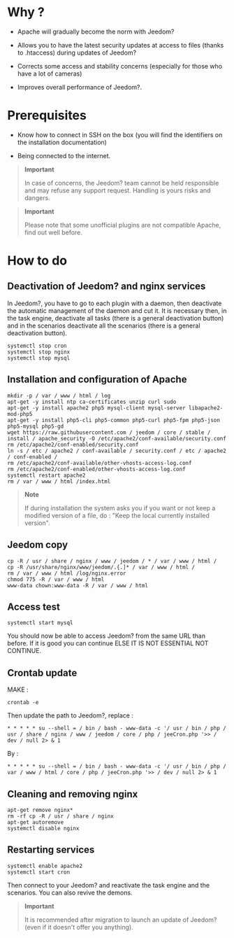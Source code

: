 Why ? 
==========

-   Apache will gradually become the norm with Jeedom?

-   Allows you to have the latest security updates at
    access to files (thanks to .htaccess) during updates of
    Jeedom?

-   Corrects some access and stability concerns (especially for those
    who have a lot of cameras)

-   Improves overall performance of Jeedom?.

Prerequisites 
=========

-   Know how to connect in SSH on the box (you will find the
    identifiers on the installation documentation)

-   Being connected to the internet.

> **Important**
>
> In case of concerns, the Jeedom? team cannot be held responsible and
> may refuse any support request. Handling is yours
> risks and dangers.

> **Important**
>
> Please note that some unofficial plugins are not compatible
> Apache, find out well before.

How to do 
=============

Deactivation of Jeedom? and nginx services 
------------------------------------------

In Jeedom?, you have to go to each plugin with a daemon, then
deactivate the automatic management of the daemon and cut it. It is necessary
then, in the task engine, deactivate all tasks (there is a
general deactivation button) and in the scenarios deactivate all
the scenarios (there is a general deactivation button).

    systemctl stop cron
    systemctl stop nginx
    systemctl stop mysql

Installation and configuration of Apache 
--------------------------------------

    mkdir -p / var / www / html / log
    apt-get -y install ntp ca-certificates unzip curl sudo
    apt-get -y install apache2 php5 mysql-client mysql-server libapache2-mod-php5
    apt-get -y install php5-cli php5-common php5-curl php5-fpm php5-json php5-mysql php5-gd
    wget https://raw.githubusercontent.com / jeedom / core / stable / install / apache_security -O /etc/apache2/conf-available/security.conf
    rm /etc/apache2/conf-enabled/security.conf
    ln -s / etc / apache2 / conf-available / security.conf / etc / apache2 / conf-enabled /
    rm /etc/apache2/conf-available/other-vhosts-access-log.conf
    rm /etc/apache2/conf-enabled/other-vhosts-access-log.conf
    systemctl restart apache2
    rm / var / www / html /index.html

> **Note**
>
> If during installation the system asks you if you want or
> not keep a modified version of a file, do : "Keep the local
> currently installed version".

Jeedom copy 
---------------

    cp -R / usr / share / nginx / www / jeedom / * / var / www / html /
    cp -R /usr/share/nginx/www/jeedom/.{.]* / var / www / html /
    rm / var / www / html /log/nginx.error
    chmod 775 -R / var / www / html
    www-data chown:www-data -R / var / www / html

Access test 
------------

    systemctl start mysql

You should now be able to access Jeedom? from the same URL
than before. If it is good you can continue ELSE IT IS NOT ESSENTIAL
NOT CONTINUE.

Crontab update 
-------------------------

MAKE :

    crontab -e

Then update the path to Jeedom?, replace :

    * * * * * su --shell = / bin / bash - www-data -c '/ usr / bin / php / usr / share / nginx / www / jeedom / core / php / jeeCron.php '>> / dev / null 2> & 1

By :

    * * * * * su --shell = / bin / bash - www-data -c '/ usr / bin / php / var / www / html / core / php / jeeCron.php '>> / dev / null 2> & 1

Cleaning and removing nginx 
---------------------------------

    apt-get remove nginx*
    rm -rf cp -R / usr / share / nginx
    apt-get autoremove
    systemctl disable nginx

Restarting services 
------------------------

    systemctl enable apache2
    systemctl start cron

Then connect to your Jeedom? and reactivate the task engine
and the scenarios. You can also revive the demons.

> **Important**
>
> It is recommended after migration to launch an update of
> Jeedom? (even if it doesn't offer you anything).
